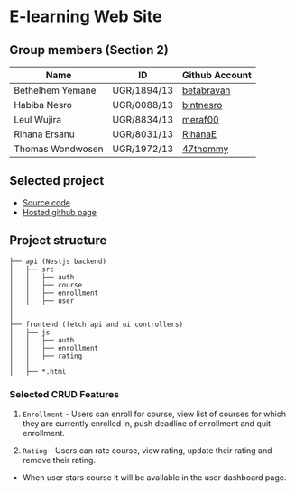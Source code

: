 # E-learning Web Site

## Group members (Section 2)

| Name             | ID          | Github Account                              |
| ---------------- | ----------- | ------------------------------------------- |
| Bethelhem Yemane | UGR/1894/13 | [betabravah](https://github.com/Betabravah) |
| Habiba Nesro     | UGR/0088/13 | [bintnesro](https://github.com/habibanesro) |
| Leul Wujira      | UGR/8834/13 | [meraf00](https://github.com/meraf00)       |
| Rihana Ersanu    | UGR/8031/13 | [RihanaE](https://github.com/RihanaE)       |
| Thomas Wondwosen | UGR/1972/13 | [47thommy](https://github.com/47thommy)     |

## Selected project

- [Source code](https://github.com/meraf00/UGR-8834-13)
- [Hosted github page](https://meraf00.github.io/UGR-8834-13/)

## Project structure

```
├── api (Nestjs backend)
│   ├── src
│   │   ├── auth
│   │   ├── course
│   │   ├── enrollment
│   │   ├── user
│
│
├── frontend (fetch api and ui controllers)
│   ├── js
│   │   ├── auth
│   │   ├── enrollment
│   │   ├── rating
│   │
│   ├── *.html
```

### Selected CRUD Features

1. `Enrollment` - Users can enroll for course, view list of courses for which they are currently enrolled in, push deadline of enrollment and quit enrollment.

2. `Rating` - Users can rate course, view rating, update their rating and remove their rating.

- When user stars course it will be available in the user dashboard page.
